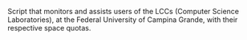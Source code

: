 Script that monitors and assists users of the LCCs (Computer Science Laboratories), at the Federal University of Campina Grande, with their respective space quotas.
